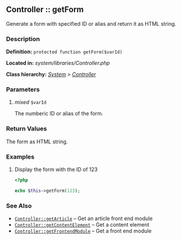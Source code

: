 
Controller :: getForm
-------------------------------------------

Generate a form with specified ID or alias and return it as HTML string.


### Description ###

**Definition:** `protected function getForm($varId)`

**Located in:** *system/libraries/Controller.php*

**Class hierarchy:** *[System](../System.md) > [Controller](../Controller.md)*


### Parameters ###

1. *mixed* `$varId`

	The numberic ID or alias of the form.


### Return Values ###

The form as HTML string.


### Examples ###

1. Display the form with the ID of 123

	```php
	<?php

	echo $this->getForm(123);
	```


### See Also ###

- [`Controller::getArticle`](getArticle.md) – Get an article front end module
- [`Controller::getContentElement`](getContentElement.md) – Get a content element
- [`Controller::getFrontendModule`](getFrontendModule.md) – Get a front end module

